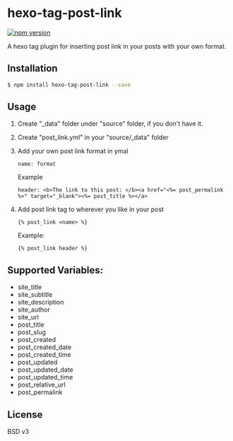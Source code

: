 # hexo-tag-post-link

[![npm version](https://badge.fury.io/js/hexo-tag-post-link.svg)](http://badge.fury.io/js/hexo-tag-post-link)

A hexo tag plugin for inserting post link in your posts with your own format.

## Installation

``` bash
$ npm install hexo-tag-post-link --save
```

## Usage

1. Create "_data" folder under "source" folder, if you don't have it.
2. Create "post_link.yml" in your "source/_data" folder
3. Add your own post link format in ymal
   ```
   name: format
   ```

   Example
   ```
   header: <b>The link to this post: </b><a href="<%= post_permalink %>" target="_blank"><%= post_title %></a>
   ```

4. Add post link tag to wherever you like in your post
   ```
   {% post_link <name> %}
   ```
   Example:
   ```
   {% post_link header %}
   ```

## Supported Variables:

* site_title
* site_subtitle
* site_description
* site_author
* site_url
* post_title
* post_slug
* post_created
* post_created_date
* post_created_time
* post_updated
* post_updated_date
* post_updated_time
* post_relative_url
* post_permalink

## License

BSD v3
